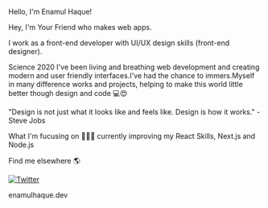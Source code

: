  Hello, I'm Enamul Haque!
 
Hey, I'm Your Friend who makes web apps.


I work as a front-end developer with UI/UX design skills (front-end designer).

Science 2020 I've been living and breathing web development and creating modern and user friendly interfaces.I've had the chance to immers.Myself in many difference works and projects, helping to make this world little better though design and code 💻😍

 "Design is not just what it looks like and feels like. Design is how it works." -Steve Jobs

What I'm fucusing on 👨🏻‍💻 
currently improving my React Skills, Next.js and Node.js

Find me elsewhere 🌎

[![Twitter](https://img.shields.io/twitter/url/https/twitter.com/cloudposse.svg?style=social&label=Follow%20%40cloudposse)](https://twitter.com/enamulhaque71)
 

enamulhaque.dev

